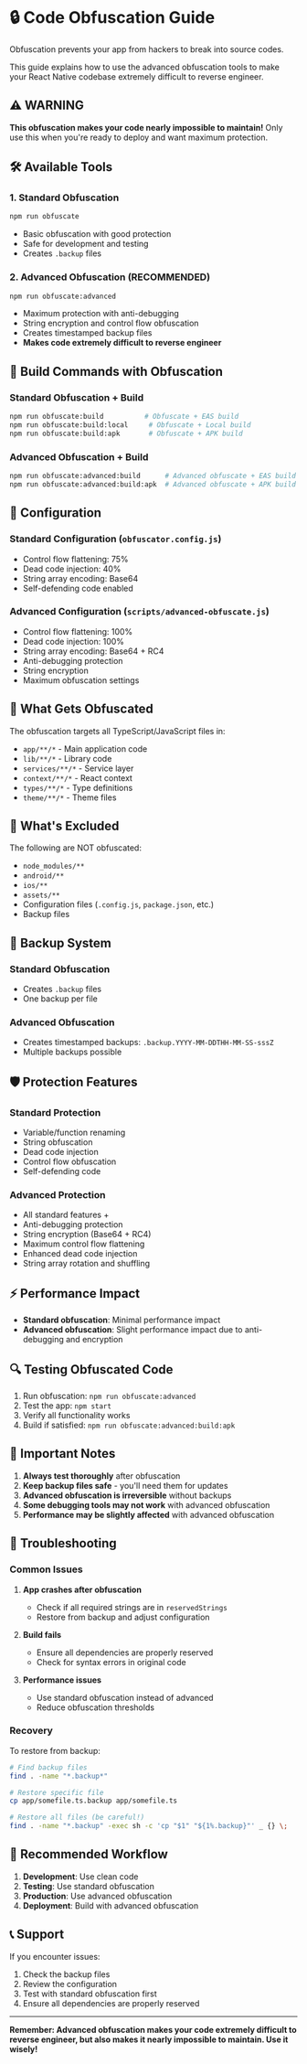 # 🔒 Code Obfuscation Guide

Obfuscation prevents your app from hackers to break into source codes.

This guide explains how to use the advanced obfuscation tools to make your React Native codebase extremely difficult to reverse engineer.

## ⚠️ WARNING

**This obfuscation makes your code nearly impossible to maintain!** Only use this when you're ready to deploy and want maximum protection.

## 🛠️ Available Tools

### 1. Standard Obfuscation
```bash
npm run obfuscate
```
- Basic obfuscation with good protection
- Safe for development and testing
- Creates `.backup` files

### 2. Advanced Obfuscation (RECOMMENDED)
```bash
npm run obfuscate:advanced
```
- Maximum protection with anti-debugging
- String encryption and control flow obfuscation
- Creates timestamped backup files
- **Makes code extremely difficult to reverse engineer**

## 🚀 Build Commands with Obfuscation

### Standard Obfuscation + Build
```bash
npm run obfuscate:build          # Obfuscate + EAS build
npm run obfuscate:build:local     # Obfuscate + Local build
npm run obfuscate:build:apk       # Obfuscate + APK build
```

### Advanced Obfuscation + Build
```bash
npm run obfuscate:advanced:build      # Advanced obfuscate + EAS build
npm run obfuscate:advanced:build:apk  # Advanced obfuscate + APK build
```

## 🔧 Configuration

### Standard Configuration (`obfuscator.config.js`)
- Control flow flattening: 75%
- Dead code injection: 40%
- String array encoding: Base64
- Self-defending code enabled

### Advanced Configuration (`scripts/advanced-obfuscate.js`)
- Control flow flattening: 100%
- Dead code injection: 100%
- String array encoding: Base64 + RC4
- Anti-debugging protection
- String encryption
- Maximum obfuscation settings

## 📁 What Gets Obfuscated

The obfuscation targets all TypeScript/JavaScript files in:
- `app/**/*` - Main application code
- `lib/**/*` - Library code
- `services/**/*` - Service layer
- `context/**/*` - React context
- `types/**/*` - Type definitions
- `theme/**/*` - Theme files

## 🚫 What's Excluded

The following are NOT obfuscated:
- `node_modules/**`
- `android/**`
- `ios/**`
- `assets/**`
- Configuration files (`.config.js`, `package.json`, etc.)
- Backup files

## 🔄 Backup System

### Standard Obfuscation
- Creates `.backup` files
- One backup per file

### Advanced Obfuscation
- Creates timestamped backups: `.backup.YYYY-MM-DDTHH-MM-SS-sssZ`
- Multiple backups possible

## 🛡️ Protection Features

### Standard Protection
- Variable/function renaming
- String obfuscation
- Dead code injection
- Control flow obfuscation
- Self-defending code

### Advanced Protection
- All standard features +
- Anti-debugging protection
- String encryption (Base64 + RC4)
- Maximum control flow flattening
- Enhanced dead code injection
- String array rotation and shuffling

## ⚡ Performance Impact

- **Standard obfuscation**: Minimal performance impact
- **Advanced obfuscation**: Slight performance impact due to anti-debugging and encryption

## 🔍 Testing Obfuscated Code

1. Run obfuscation: `npm run obfuscate:advanced`
2. Test the app: `npm start`
3. Verify all functionality works
4. Build if satisfied: `npm run obfuscate:advanced:build:apk`

## 🚨 Important Notes

1. **Always test thoroughly** after obfuscation
2. **Keep backup files safe** - you'll need them for updates
3. **Advanced obfuscation is irreversible** without backups
4. **Some debugging tools may not work** with advanced obfuscation
5. **Performance may be slightly affected** with advanced obfuscation

## 🔧 Troubleshooting

### Common Issues

1. **App crashes after obfuscation**
   - Check if all required strings are in `reservedStrings`
   - Restore from backup and adjust configuration

2. **Build fails**
   - Ensure all dependencies are properly reserved
   - Check for syntax errors in original code

3. **Performance issues**
   - Use standard obfuscation instead of advanced
   - Reduce obfuscation thresholds

### Recovery

To restore from backup:
```bash
# Find backup files
find . -name "*.backup*"

# Restore specific file
cp app/somefile.ts.backup app/somefile.ts

# Restore all files (be careful!)
find . -name "*.backup" -exec sh -c 'cp "$1" "${1%.backup}"' _ {} \;
```

## 🎯 Recommended Workflow

1. **Development**: Use clean code
2. **Testing**: Use standard obfuscation
3. **Production**: Use advanced obfuscation
4. **Deployment**: Build with advanced obfuscation

## 📞 Support

If you encounter issues:
1. Check the backup files
2. Review the configuration
3. Test with standard obfuscation first
4. Ensure all dependencies are properly reserved

---

**Remember: Advanced obfuscation makes your code extremely difficult to reverse engineer, but also makes it nearly impossible to maintain. Use it wisely!** 